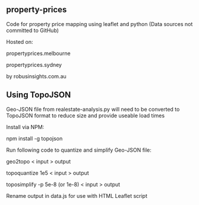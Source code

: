 ## property-prices
Code for property price mapping using leaflet and python
(Data sources not committed to GitHub)

Hosted on:

propertyprices.melbourne

propertyprices.sydney

by robusinsights.com.au

## Using TopoJSON
Geo-JSON file from realestate-analysis.py will need to be converted to TopoJSON format to reduce size and provide useable load times

Install via NPM:

npm install -g topojson

Run following code to quantize and simplify Geo-JSON file:

geo2topo < input > output

topoquantize 1e5 < input > output

toposimplify -p 5e-8 (or 1e-8) < input > output


Rename output in data.js for use with HTML Leaflet script
